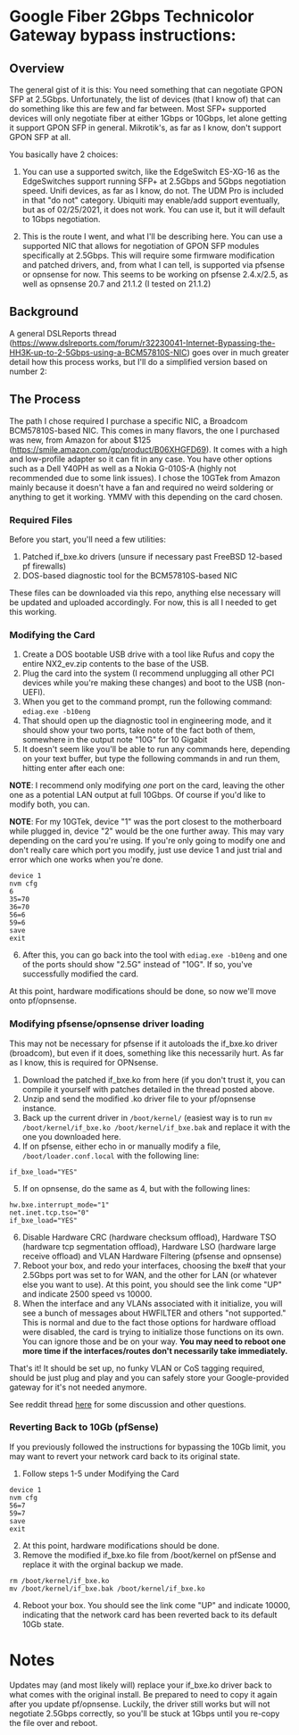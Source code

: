 # Google Fiber 2Gbps Technicolor Gateway bypass instructions:

## Overview

The general gist of it is this: You need something that can negotiate GPON SFP at 2.5Gbps. Unfortunately, the list of devices (that I know of) that can do something like this are few and far between. Most SFP+ supported devices will only negotiate fiber at either 1Gbps or 10Gbps, let alone getting it support GPON SFP in general. Mikrotik's, as far as I know, don't support GPON SFP at all. 

You basically have 2 choices:

1) You can use a supported switch, like the EdgeSwitch ES-XG-16 as the EdgeSwitches support running SFP+ at 2.5Gbps and 5Gbps negotiation speed. Unifi devices, as far as I know, do not. The UDM Pro is included in that "do not" category. Ubiquiti may enable/add support eventually, but as of 02/25/2021, it does not work. You can use it, but it will default to 1Gbps negotiation.

2) This is the route I went, and what I'll be describing here. You can use a supported NIC that allows for negotiation of GPON SFP modules specifically at 2.5Gbps. This will require some firmware modification and patched drivers, and, from what I can tell, is supported via pfsense or opnsense for now. This seems to be working on pfsense 2.4.x/2.5, as well as opnsense 20.7 and 21.1.2 (I tested on 21.1.2)

## Background

A general DSLReports thread (https://www.dslreports.com/forum/r32230041-Internet-Bypassing-the-HH3K-up-to-2-5Gbps-using-a-BCM57810S-NIC) goes over in much greater detail how this process works, but I'll do a simplified version based on number 2:

## The Process

The path I chose required I purchase a specific NIC, a Broadcom BCM57810S-based NIC. This comes in many flavors, the one I purchased was new, from Amazon for about $125 (https://smile.amazon.com/gp/product/B06XHGFD69). It comes with a high and low-profile adapter so it can fit in any case. You have other options such as a Dell Y40PH as well as a Nokia G-010S-A (highly not recommended due to some link issues). I chose the 10GTek from Amazon mainly because it doesn't have a fan and required no weird soldering or anything to get it working. YMMV with this depending on the card chosen.

### Required Files

Before you start, you'll need a few utilities:

1) Patched if_bxe.ko drivers (unsure if necessary past FreeBSD 12-based pf firewalls)
2) DOS-based diagnostic tool for the BCM57810S-based NIC

These files can be downloaded via this repo, anything else necessary will be updated and uploaded accordingly. For now, this is all I needed to get this working.

### Modifying the Card

1) Create a DOS bootable USB drive with a tool like Rufus and copy the entire NX2_ev.zip contents to the base of the USB.
2) Plug the card into the system (I recommend unplugging all other PCI devices while you're making these changes) and boot to the USB (non-UEFI).
3) When you get to the command prompt, run the following command: `ediag.exe -b10eng`
4) That should open up the diagnostic tool in engineering mode, and it should show your two ports, take note of the fact both of them, somewhere in the output note "10G" for 10 Gigabit
5) It doesn't seem like you'll be able to run any commands here, depending on your text buffer, but type the following commands in and run them, hitting enter after each one:

**NOTE**: I recommend only modifying *one* port on the card, leaving the other one as a potential LAN output at full 10Gbps. Of course if you'd like to modify both, you can.

**NOTE**: For my 10GTek, device "1" was the port closest to the motherboard while plugged in, device "2" would be the one further away. This may vary depending on the card you're using. If you're only going to modify one and don't really care which port you modify, just use device 1 and just trial and error which one works when you're done.

```
device 1
nvm cfg
6
35=70
36=70
56=6
59=6
save
exit
```

6) After this, you can go back into the tool with `ediag.exe -b10eng` and one of the ports should show "2.5G" instead of "10G". If so, you've successfully modified the card.

At this point, hardware modifications should be done, so now we'll move onto pf/opnsense.

### Modifying pfsense/opnsense driver loading

This may not be necessary for pfsense if it autoloads the if_bxe.ko driver (broadcom), but even if it does, something like this necessarily hurt. As far as I know, this is required for OPNsense.

1) Download the patched if_bxe.ko from here (if you don't trust it, you can compile it yourself with patches detailed in the thread posted above.
2) Unzip and send the modified .ko driver file to your pf/opnsense instance.
3) Back up the current driver in `/boot/kernel/` (easiest way is to run `mv /boot/kernel/if_bxe.ko /boot/kernel/if_bxe.bak` and replace it with the one you downloaded here.
4) If on pfsense, either echo in or manually modify a file, `/boot/loader.conf.local` with the following line:

```
if_bxe_load="YES"
```

5) If on opnsense, do the same as 4, but with the following lines:

```
hw.bxe.interrupt_mode="1"
net.inet.tcp.tso="0"
if_bxe_load="YES"
```

6) Disable Hardware CRC (hardware checksum offload), Hardware TSO (hardware tcp segmentation offload), Hardware LSO (hardware large receive offload) and VLAN Hardware Filtering (pfsense and opnsense)
7) Reboot your box, and redo your interfaces, choosing the bxe# that your 2.5Gbps port was set to for WAN, and the other for LAN (or whatever else you want to use). At this point, you should see the link come "UP" and indicate 2500 speed vs 10000.
8) When the interface and any VLANs associated with it initialize, you will see a bunch of messages about HWFILTER and others "not supported." This is normal and due to the fact those options for hardware offload were disabled, the card is trying to initialize those functions on its own. You can ignore those and be on your way. **You may need to reboot one more time if the interfaces/routes don't necessarily take immediately.**

That's it! It should be set up, no funky VLAN or CoS tagging required, should be just plug and play and you can safely store your Google-provided gateway for it's not needed anymore.

See reddit thread [here](https://old.reddit.com/r/googlefiber/comments/lscvj5/2gbps_gateway_bypass_confirmed_full_speed_working/) for some discussion and other questions.

### Reverting Back to 10Gb (pfSense)
If you previously followed the instructions for bypassing the 10Gb limit, you may want to revert your network card back to its original state.
1) Follow steps 1-5 under Modifying the Card
```
device 1
nvm cfg
56=7
59=7
save
exit
```
2) At this point, hardware modifications should be done. 
3) Remove the modified if_bxe.ko file from /boot/kernel on pfSense and replace it with the orginal backup we made.
```
rm /boot/kernel/if_bxe.ko
mv /boot/kernel/if_bxe.bak /boot/kernel/if_bxe.ko
```
4) Reboot your box. You should see the link come "UP" and indicate 10000, indicating that the network card has been reverted back to its default 10Gb state.

# Notes

Updates may (and most likely will) replace your if_bxe.ko driver back to what comes with the original install. Be prepared to need to copy it again after you update pf/opnsense. Luckily, the driver still works but will not negotiate 2.5Gbps correctly, so you'll be stuck at 1Gbps until you re-copy the file over and reboot.

